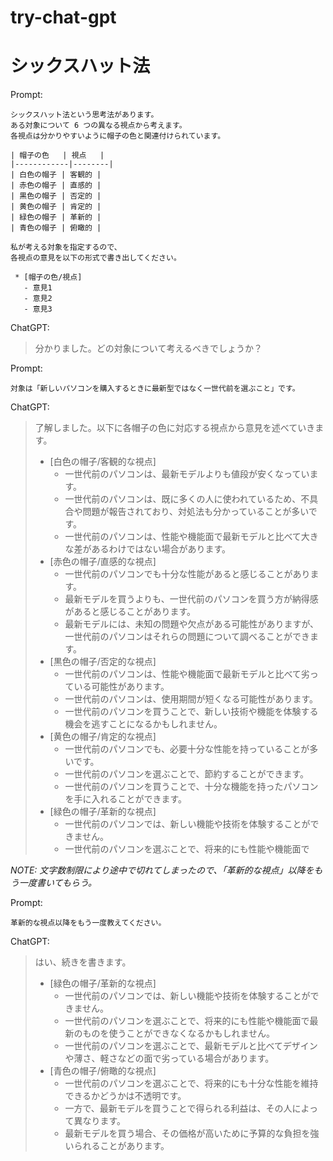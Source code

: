 # try-chat-gpt

# シックスハット法

Prompt:
```
シックスハット法という思考法があります。
ある対象について 6 つの異なる視点から考えます。
各視点は分かりやすいように帽子の色と関連付けられています。

| 帽子の色   | 視点   |
|------------|--------|
| 白色の帽子 | 客観的 |
| 赤色の帽子 | 直感的 |
| 黒色の帽子 | 否定的 |
| 黄色の帽子 | 肯定的 |
| 緑色の帽子 | 革新的 |
| 青色の帽子 | 俯瞰的 |

私が考える対象を指定するので、
各視点の意見を以下の形式で書き出してください。

 * [帽子の色/視点]
   - 意見1
   - 意見2
   - 意見3
```

ChatGPT:
> 分かりました。どの対象について考えるべきでしょうか？

Prompt:
```
対象は「新しいパソコンを購入するときに最新型ではなく一世代前を選ぶこと」です。
```

ChatGPT:
> 了解しました。以下に各帽子の色に対応する視点から意見を述べていきます。
>
>  * [白色の帽子/客観的な視点]
>    - 一世代前のパソコンは、最新モデルよりも値段が安くなっています。
>    - 一世代前のパソコンは、既に多くの人に使われているため、不具合や問題が報告されており、対処法も分かっていることが多いです。
>    - 一世代前のパソコンは、性能や機能面で最新モデルと比べて大きな差があるわけではない場合があります。
>  * [赤色の帽子/直感的な視点]
>    - 一世代前のパソコンでも十分な性能があると感じることがあります。
>    - 最新モデルを買うよりも、一世代前のパソコンを買う方が納得感があると感じることがあります。
>    - 最新モデルには、未知の問題や欠点がある可能性がありますが、一世代前のパソコンはそれらの問題について調べることができます。
>  * [黒色の帽子/否定的な視点]
>    - 一世代前のパソコンは、性能や機能面で最新モデルと比べて劣っている可能性があります。
>    - 一世代前のパソコンは、使用期間が短くなる可能性があります。
>    - 一世代前のパソコンを買うことで、新しい技術や機能を体験する機会を逃すことになるかもしれません。
>  * [黄色の帽子/肯定的な視点]
>    - 一世代前のパソコンでも、必要十分な性能を持っていることが多いです。
>    - 一世代前のパソコンを選ぶことで、節約することができます。
>    - 一世代前のパソコンを買うことで、十分な機能を持ったパソコンを手に入れることができます。
>  * [緑色の帽子/革新的な視点]
>    - 一世代前のパソコンでは、新しい機能や技術を体験することができません。
>    - 一世代前のパソコンを選ぶことで、将来的にも性能や機能面で

_NOTE: 文字数制限により途中で切れてしまったので、「革新的な視点」以降をもう一度書いてもらう。_

Prompt:
```
革新的な視点以降をもう一度教えてください。
```

ChatGPT:
> はい、続きを書きます。
>
>  * [緑色の帽子/革新的な視点]
>    - 一世代前のパソコンでは、新しい機能や技術を体験することができません。
>    - 一世代前のパソコンを選ぶことで、将来的にも性能や機能面で最新のものを使うことができなくなるかもしれません。
>    - 一世代前のパソコンを選ぶことで、最新モデルと比べてデザインや薄さ、軽さなどの面で劣っている場合があります。
>  * [青色の帽子/俯瞰的な視点]
>    - 一世代前のパソコンを選ぶことで、将来的にも十分な性能を維持できるかどうかは不透明です。
>    - 一方で、最新モデルを買うことで得られる利益は、その人によって異なります。
>    - 最新モデルを買う場合、その価格が高いために予算的な負担を強いられることがあります。

